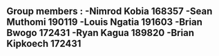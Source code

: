  Group members :
 -Nimrod Kobia 168357
 -Sean Muthomi 190119
 -Louis Ngatia 191603
 -Brian Bwogo 172431
 -Ryan Kagua   189820
 -Brian Kipkoech 172431
 -
